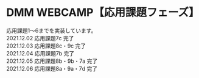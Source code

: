 # DMM WEBCAMP【応用課題フェーズ】
応用課題1〜6までを実装しています。<br>
2021.12.02 応用課題7c 完了<br>
2021.12.03 応用課題8c・9c 完了<br>
2021.12.04 応用課題7b 完了<br>
2021.12.05 応用課題8b・9b・7a 完了<br>
2021.12.06 応用課題8a・9a・7d 完了